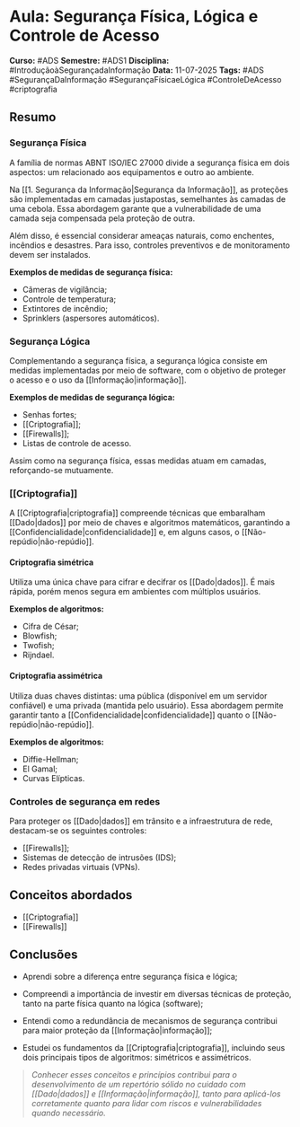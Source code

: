 # Aula: Segurança Física, Lógica e Controle de Acesso

**Curso:** #ADS
**Semestre:** #ADS1
**Disciplina:** #IntroduçãoàSegurançadaInformação
**Data:** 11-07-2025
**Tags:** #ADS #SegurançaDaInformação #SegurançaFísicaeLógica #ControleDeAcesso #criptografia

## Resumo

### Segurança Física

A família de normas ABNT ISO/IEC 27000 divide a segurança física em dois aspectos: um relacionado aos equipamentos e outro ao ambiente.

Na [[1. Segurança da Informação|Segurança da Informação]], as proteções são implementadas em camadas justapostas, semelhantes às camadas de uma cebola. Essa abordagem garante que a vulnerabilidade de uma camada seja compensada pela proteção de outra.

Além disso, é essencial considerar ameaças naturais, como enchentes, incêndios e desastres. Para isso, controles preventivos e de monitoramento devem ser instalados.

**Exemplos de medidas de segurança física:**

- Câmeras de vigilância;
- Controle de temperatura;
- Extintores de incêndio;
- Sprinklers (aspersores automáticos).

### Segurança Lógica

Complementando a segurança física, a segurança lógica consiste em medidas implementadas por meio de software, com o objetivo de proteger o acesso e o uso da [[Informação|informação]].

**Exemplos de medidas de segurança lógica:**

- Senhas fortes;
- [[Criptografia]];
- [[Firewalls]];
- Listas de controle de acesso.

Assim como na segurança física, essas medidas atuam em camadas, reforçando-se mutuamente.

### [[Criptografia]]

A [[Criptografia|criptografia]] compreende técnicas que embaralham [[Dado|dados]] por meio de chaves e algoritmos matemáticos, garantindo a [[Confidencialidade|confidencialidade]] e, em alguns casos, o [[Não-repúdio|não-repúdio]].

#### Criptografia simétrica

Utiliza uma única chave para cifrar e decifrar os [[Dado|dados]]. É mais rápida, porém menos segura em ambientes com múltiplos usuários.

**Exemplos de algoritmos:**

- Cifra de César;
- Blowfish;
- Twofish;
- Rijndael.

#### Criptografia assimétrica

Utiliza duas chaves distintas: uma pública (disponível em um servidor confiável) e uma privada (mantida pelo usuário). Essa abordagem permite garantir tanto a [[Confidencialidade|confidencialidade]] quanto o [[Não-repúdio|não-repúdio]].

**Exemplos de algoritmos:**

- Diffie-Hellman;
- El Gamal;
- Curvas Elípticas.

### Controles de segurança em redes

Para proteger os [[Dado|dados]] em trânsito e a infraestrutura de rede, destacam-se os seguintes controles:

- [[Firewalls]];
- Sistemas de detecção de intrusões (IDS);
- Redes privadas virtuais (VPNs).

## Conceitos abordados

- [[Criptografia]]
- [[Firewalls]]

## Conclusões

- Aprendi sobre a diferença entre segurança física e lógica;
    
- Compreendi a importância de investir em diversas técnicas de proteção, tanto na parte física quanto na lógica (software);
    
- Entendi como a redundância de mecanismos de segurança contribui para maior proteção da [[Informação|informação]];
    
- Estudei os fundamentos da [[Criptografia|criptografia]], incluindo seus dois principais tipos de algoritmos: simétricos e assimétricos.

> *Conhecer esses conceitos e princípios contribui para o desenvolvimento de um repertório sólido no cuidado com [[Dado|dados]] e [[Informação|informação]], tanto para aplicá-los corretamente quanto para lidar com riscos e vulnerabilidades quando necessário.*